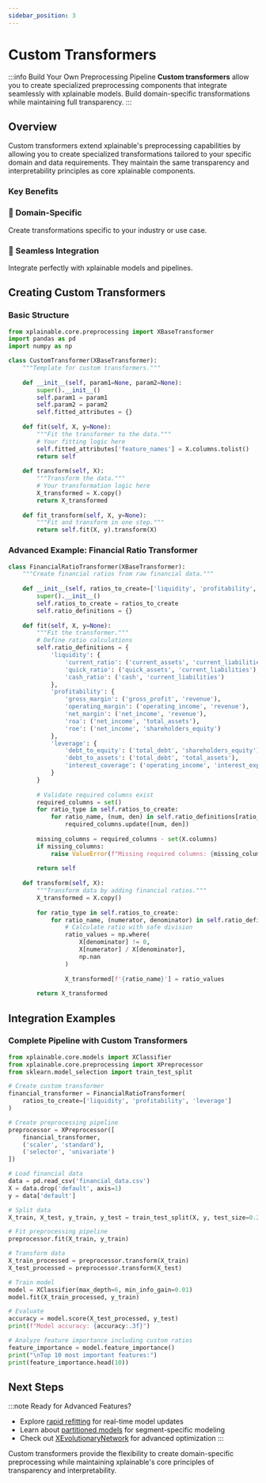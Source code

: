 ```yaml
---
sidebar_position: 3
---
```


# Custom Transformers

:::info Build Your Own Preprocessing Pipeline
**Custom transformers** allow you to create specialized preprocessing components that integrate seamlessly with xplainable models. Build domain-specific transformations while maintaining full transparency.
:::

## Overview

Custom transformers extend xplainable's preprocessing capabilities by allowing you to create specialized transformations tailored to your specific domain and data requirements. They maintain the same transparency and interpretability principles as core xplainable components.

### Key Benefits

<div className="row">
  <div className="col col--6">
    <div className="card">
      <div className="card__header">
        <h3>🔧 Domain-Specific</h3>
      </div>
      <div className="card__body">
        <p>Create transformations specific to your industry or use case.</p>
      </div>
    </div>
  </div>
  <div className="col col--6">
    <div className="card">
      <div className="card__header">
        <h3>🔗 Seamless Integration</h3>
      </div>
      <div className="card__body">
        <p>Integrate perfectly with xplainable models and pipelines.</p>
      </div>
    </div>
  </div>
</div>

## Creating Custom Transformers

### Basic Structure

```python
from xplainable.core.preprocessing import XBaseTransformer
import pandas as pd
import numpy as np

class CustomTransformer(XBaseTransformer):
    """Template for custom transformers."""
    
    def __init__(self, param1=None, param2=None):
        super().__init__()
        self.param1 = param1
        self.param2 = param2
        self.fitted_attributes = {}
    
    def fit(self, X, y=None):
        """Fit the transformer to the data."""
        # Your fitting logic here
        self.fitted_attributes['feature_names'] = X.columns.tolist()
        return self
    
    def transform(self, X):
        """Transform the data."""
        # Your transformation logic here
        X_transformed = X.copy()
        return X_transformed
    
    def fit_transform(self, X, y=None):
        """Fit and transform in one step."""
        return self.fit(X, y).transform(X)
```

### Advanced Example: Financial Ratio Transformer

```python
class FinancialRatioTransformer(XBaseTransformer):
    """Create financial ratios from raw financial data."""
    
    def __init__(self, ratios_to_create=['liquidity', 'profitability', 'leverage']):
        super().__init__()
        self.ratios_to_create = ratios_to_create
        self.ratio_definitions = {}
    
    def fit(self, X, y=None):
        """Fit the transformer."""
        # Define ratio calculations
        self.ratio_definitions = {
            'liquidity': {
                'current_ratio': ('current_assets', 'current_liabilities'),
                'quick_ratio': ('quick_assets', 'current_liabilities'),
                'cash_ratio': ('cash', 'current_liabilities')
            },
            'profitability': {
                'gross_margin': ('gross_profit', 'revenue'),
                'operating_margin': ('operating_income', 'revenue'),
                'net_margin': ('net_income', 'revenue'),
                'roa': ('net_income', 'total_assets'),
                'roe': ('net_income', 'shareholders_equity')
            },
            'leverage': {
                'debt_to_equity': ('total_debt', 'shareholders_equity'),
                'debt_to_assets': ('total_debt', 'total_assets'),
                'interest_coverage': ('operating_income', 'interest_expense')
            }
        }
        
        # Validate required columns exist
        required_columns = set()
        for ratio_type in self.ratios_to_create:
            for ratio_name, (num, den) in self.ratio_definitions[ratio_type].items():
                required_columns.update([num, den])
        
        missing_columns = required_columns - set(X.columns)
        if missing_columns:
            raise ValueError(f"Missing required columns: {missing_columns}")
        
        return self
    
    def transform(self, X):
        """Transform data by adding financial ratios."""
        X_transformed = X.copy()
        
        for ratio_type in self.ratios_to_create:
            for ratio_name, (numerator, denominator) in self.ratio_definitions[ratio_type].items():
                # Calculate ratio with safe division
                ratio_values = np.where(
                    X[denominator] != 0,
                    X[numerator] / X[denominator],
                    np.nan
                )
                
                X_transformed[f'{ratio_name}'] = ratio_values
        
        return X_transformed
```

## Integration Examples

### Complete Pipeline with Custom Transformers

```python
from xplainable.core.models import XClassifier
from xplainable.core.preprocessing import XPreprocessor
from sklearn.model_selection import train_test_split

# Create custom transformer
financial_transformer = FinancialRatioTransformer(
    ratios_to_create=['liquidity', 'profitability', 'leverage']
)

# Create preprocessing pipeline
preprocessor = XPreprocessor([
    financial_transformer,
    ('scaler', 'standard'),
    ('selector', 'univariate')
])

# Load financial data
data = pd.read_csv('financial_data.csv')
X = data.drop('default', axis=1)
y = data['default']

# Split data
X_train, X_test, y_train, y_test = train_test_split(X, y, test_size=0.2, random_state=42)

# Fit preprocessing pipeline
preprocessor.fit(X_train, y_train)

# Transform data
X_train_processed = preprocessor.transform(X_train)
X_test_processed = preprocessor.transform(X_test)

# Train model
model = XClassifier(max_depth=6, min_info_gain=0.01)
model.fit(X_train_processed, y_train)

# Evaluate
accuracy = model.score(X_test_processed, y_test)
print(f"Model accuracy: {accuracy:.3f}")

# Analyze feature importance including custom ratios
feature_importance = model.feature_importance()
print("\nTop 10 most important features:")
print(feature_importance.head(10))
```

## Next Steps

:::note Ready for Advanced Features?
- Explore [rapid refitting](./rapid-refitting.md) for real-time model updates
- Learn about [partitioned models](./partitioned-models.md) for segment-specific modeling
- Check out [XEvolutionaryNetwork](./XEvolutionaryNetwork.md) for advanced optimization
:::

Custom transformers provide the flexibility to create domain-specific preprocessing while maintaining xplainable's core principles of transparency and interpretability.
